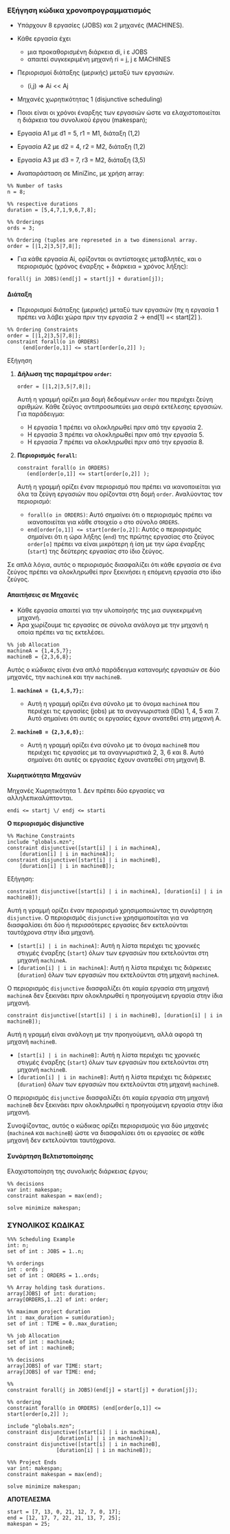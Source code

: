 ### Εξήγηση κώδικα χρονοπρογραμματισμός

- Υπάρχουν 8 εργασίες (JOBS) και 2 μηχανές (MACHINES).   
- Κάθε εργασία έχει   
  - μια προκαθορισμένη διάρκεια di, i ε JOBS   
  - απαιτεί συγκεκριμένη μηχανή ri = j, j ε MACHINES   
- Περιορισμοί διάταξης (μερικής) μεταξύ των εργασιών.   
  - (i,j) => Ai << Aj   
- Μηχανές χωρητικότητας 1 (disjunctive scheduling)   
- Ποιοι είναι οι χρόνοι έναρξης των εργασιών ώστε να ελαχιστοποιείται η διάρκεια του συνολικού έργου (makespan);   

- Εργασία A1 με d1 = 5, r1 = M1, διάταξη (1,2)   
- Εργασία A2 με d2 = 4, r2 = M2, διάταξη (1,2)   
- Εργασία A3 με d3 = 7, r3 = M2, διάταξη (3,5)   

- Αναπαράσταση σε MiniZinc, με χρήση array:
```minizinc
%% Number of tasks
n = 8;

%% respective durations
duration = [5,4,7,1,9,6,7,8];

%% Orderings
ords = 3;

%% Ordering (tuples are represeted in a two dimensional array.
order = [|1,2|3,5|7,8|];
```

- Για κάθε εργασία Ai, ορίζονται οι αντίστοιχες μεταβλητές, και ο
περιορισμός (χρόνος έναρξης + διάρκεια = χρόνος λήξης):   
```
forall(j in JOBS)(end[j] = start[j] + duration[j]);
```

#### **Διάταξη**
- Περιορισμοί διάταξης (μερικής) μεταξύ των εργασιών (πχ η εργασία 1 πρέπει να λάβει χώρα πριν την εργασία 2 -> end[1] =< start[2] ).   
```minizinc
%% Ordering Constraints
order = [|1,2|3,5|7,8|];
constraint forall(o in ORDERS)
     (end[order[o,1]] <= start[order[o,2]] );
```

Εξήγηση
1. **Δήλωση της παραμέτρου `order`:**
   ```minizinc
   order = [|1,2|3,5|7,8|];
   ```
   Αυτή η γραμμή ορίζει μια δομή δεδομένων `order` που περιέχει ζεύγη αριθμών. Κάθε ζεύγος αντιπροσωπεύει μια σειρά εκτέλεσης εργασιών. Για παράδειγμα:
   - Η εργασία 1 πρέπει να ολοκληρωθεί πριν από την εργασία 2.
   - Η εργασία 3 πρέπει να ολοκληρωθεί πριν από την εργασία 5.
   - Η εργασία 7 πρέπει να ολοκληρωθεί πριν από την εργασία 8.

2. **Περιορισμός `forall`:**
   ```minizinc
   constraint forall(o in ORDERS)
      (end[order[o,1]] <= start[order[o,2]] );
   ```
   Αυτή η γραμμή ορίζει έναν περιορισμό που πρέπει να ικανοποιείται για όλα τα ζεύγη εργασιών που ορίζονται στη δομή `order`. Αναλύοντας τον περιορισμό:
   - `forall(o in ORDERS)`: Αυτό σημαίνει ότι ο περιορισμός πρέπει να ικανοποιείται για κάθε στοιχείο `o` στο σύνολο `ORDERS`.
   - `end[order[o,1]] <= start[order[o,2]]`: Αυτός ο περιορισμός σημαίνει ότι η ώρα λήξης (`end`) της πρώτης εργασίας στο ζεύγος `order[o]` πρέπει να είναι μικρότερη ή ίση με την ώρα έναρξης (`start`) της δεύτερης εργασίας στο ίδιο ζεύγος.

Σε απλά λόγια, αυτός ο περιορισμός διασφαλίζει ότι κάθε εργασία σε ένα ζεύγος πρέπει να ολοκληρωθεί πριν ξεκινήσει η επόμενη εργασία στο ίδιο ζεύγος.

#### **Απαιτήσεις σε Μηχανές**
- Κάθε εργασία απαιτεί για την υλοποίησής της μια συγκεκριμένη μηχανή.   
- Άρα χωρίζουμε τις εργασίες σε σύνολα ανάλογα με την μηχανή η οποία πρέπει να τις εκτελέσει.   
```minizinc
%% job Allocation
machineA = {1,4,5,7};
machineB = {2,3,6,8};
```

Αυτός ο κώδικας είναι ένα απλό παράδειγμα κατανομής εργασιών σε δύο μηχανές, την `machineA` και την `machineB`.

1. **`machineA = {1,4,5,7};`**:
   - Αυτή η γραμμή ορίζει ένα σύνολο με το όνομα `machineA` που περιέχει τις εργασίες (jobs) με τα αναγνωριστικά (IDs) 1, 4, 5 και 7. Αυτό σημαίνει ότι αυτές οι εργασίες έχουν ανατεθεί στη μηχανή A.

2. **`machineB = {2,3,6,8};`**:
   - Αυτή η γραμμή ορίζει ένα σύνολο με το όνομα `machineB` που περιέχει τις εργασίες με τα αναγνωριστικά 2, 3, 6 και 8. Αυτό σημαίνει ότι αυτές οι εργασίες έχουν ανατεθεί στη μηχανή B.
   
#### Χωρητικότητα Μηχανών
Μηχανές Χωρητικότητα 1. Δεν πρέπει δύο εργασίες να αλληλεπικαλύπτονται.
```
endi <= startj \/ endj <= starti
```

**Ο περιορισμός disjunctive**
```minizinc
%% Machine Constraints
include "globals.mzn";
constraint disjunctive([start[i] | i in machineA],
    [duration[i] | i in machineA]);
constraint disjunctive([start[i] | i in machineB],
    [duration[i] | i in machineB]);
```

Εξήγηση:

```minizinc
constraint disjunctive([start[i] | i in machineA], [duration[i] | i in machineB]);
```
Αυτή η γραμμή ορίζει έναν περιορισμό χρησιμοποιώντας τη συνάρτηση `disjunctive`. Ο περιορισμός `disjunctive` χρησιμοποιείται για να διασφαλίσει ότι δύο ή περισσότερες εργασίες δεν εκτελούνται ταυτόχρονα στην ίδια μηχανή.

- `[start[i] | i in machineA]`: Αυτή η λίστα περιέχει τις χρονικές στιγμές έναρξης (`start`) όλων των εργασιών που εκτελούνται στη μηχανή `machineA`.
- `[duration[i] | i in machineA]`: Αυτή η λίστα περιέχει τις διάρκειες (`duration`) όλων των εργασιών που εκτελούνται στη μηχανή `machineA`.

Ο περιορισμός `disjunctive` διασφαλίζει ότι καμία εργασία στη μηχανή `machineA` δεν ξεκινάει πριν ολοκληρωθεί η προηγούμενη εργασία στην ίδια μηχανή.

```minizinc
constraint disjunctive([start[i] | i in machineB], [duration[i] | i in machineB]);
```
Αυτή η γραμμή είναι ανάλογη με την προηγούμενη, αλλά αφορά τη μηχανή `machineB`.

- `[start[i] | i in machineB]`: Αυτή η λίστα περιέχει τις χρονικές στιγμές έναρξης (`start`) όλων των εργασιών που εκτελούνται στη μηχανή `machineB`.
- `[duration[i] | i in machineB]`: Αυτή η λίστα περιέχει τις διάρκειες (`duration`) όλων των εργασιών που εκτελούνται στη μηχανή `machineB`.

Ο περιορισμός `disjunctive` διασφαλίζει ότι καμία εργασία στη μηχανή `machineB` δεν ξεκινάει πριν ολοκληρωθεί η προηγούμενη εργασία στην ίδια μηχανή.

Συνοψίζοντας, αυτός ο κώδικας ορίζει περιορισμούς για δύο μηχανές (`machineA` και `machineB`) ώστε να διασφαλίσει ότι οι εργασίες σε κάθε μηχανή δεν εκτελούνται ταυτόχρονα.

#### Συνάρτηση Βελτιστοποίησης
Ελαχιστοποίηση της συνολικής διάρκειας έργου;
```minizinc
%% decisions
var int: makespan;
constraint makespan = max(end);

solve minimize makespan;
```

### ΣΥΝΟΛΙΚΟΣ ΚΩΔΙΚΑΣ
```minizinc
%%% Scheduling Example
int: n;
set of int : JOBS = 1..n;

%% orderings
int : ords ;
set of int : ORDERS = 1..ords;

%% Array holding task durations.
array[JOBS] of int: duration;
array[ORDERS,1..2] of int: order;

%% maximum project duration
int : max_duration = sum(duration);
set of int : TIME = 0..max_duration;

%% job Allocation
set of int : machineA;
set of int : machineB;

%% decisions
array[JOBS] of var TIME: start;
array[JOBS] of var TIME: end;

%%
constraint forall(j in JOBS)(end[j] = start[j] + duration[j]);

%% ordering
constraint forall(o in ORDERS) (end[order[o,1]] <=
start[order[o,2]] );

include "globals.mzn";
constraint disjunctive([start[i] | i in machineA],
                [duration[i] | i in machineA]);
constraint disjunctive([start[i] | i in machineB],
                [duration[i] | i in machineB]);

%%% Project Ends
var int: makespan;
constraint makespan = max(end);

solve minimize makespan;
```

**ΑΠΟΤΕΛΕΣΜΑ**
```
start = [7, 13, 0, 21, 12, 7, 0, 17];
end = [12, 17, 7, 22, 21, 13, 7, 25];
makespan = 25;
```
